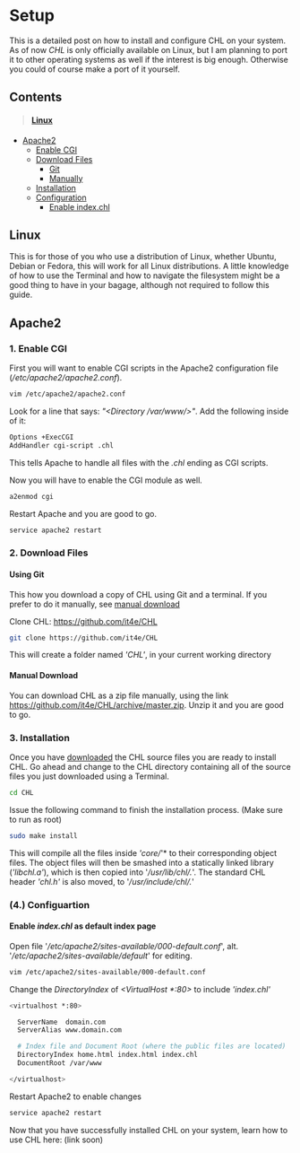 # Setup

This is a detailed post on how to install and configure CHL on your system. As of now *CHL* is only officially available on Linux, but I am planning to port it to other operating systems as well if the interest is big enough. Otherwise you could of course make a port of it yourself.

## Contents
> #### [Linux](#linux)
  - [Apache2](#apache2)
      - [Enable CGI](#apacheenablecgi)
      - [Download Files](#apachedownload)
        - [Git](#apachedownloadgit)
        - [Manually](#apachemandownload)
      - [Installation](#apacheinstall)
      - [Configuration](#apacheconfig)
        - [Enable index.chl](#apacheenableindex)
  
## <a name="linux">Linux</a>

This is for those of you who use a distribution of Linux, whether Ubuntu, Debian or Fedora, this will work for all Linux distributions. A little knowledge of how to use the Terminal and how to navigate the filesystem might be a good thing to have in your bagage, although not required to follow this guide.

## Apache2

### <a name="apacheenablecgi">1. Enable CGI</a>

First you will want to enable CGI scripts in the Apache2 configuration file (*/etc/apache2/apache2.conf*).


```bash
vim /etc/apache2/apache2.conf
```
Look for a line that says: *"\<Directory /var/www/>"*. Add the following inside of it:

```bash
Options +ExecCGI
AddHandler cgi-script .chl
```

This tells Apache to handle all files with the *.chl* ending as CGI scripts.


Now you will have to enable the CGI module as well.

```bash
a2enmod cgi
```

Restart Apache and you are good to go.

```bash
service apache2 restart
```

### <a name="apachedownload">2. Download Files</a>

#### <a name="apachedownloadgit">Using Git</a>

This how you download a copy of CHL using Git and a terminal. If you prefer to do it manually, see [manual download](#apachemandownload)

Clone CHL: https://github.com/it4e/CHL

```bash
git clone https://github.com/it4e/CHL
```

This will create a folder named *'CHL'*, in your current working directory

#### <a name="apachemandownload">Manual Download</a>

You can download CHL as a zip file manually, using the link https://github.com/it4e/CHL/archive/master.zip.
Unzip it and you are good to go.

### <a name="apacheinstall">3. Installation</a>

Once you have [downloaded](#apachedownload) the CHL source files you are ready to install CHL.
Go ahead and change to the CHL directory containing all of the source files you just downloaded using a Terminal.

```bash
cd CHL
```

Issue the following command to finish the installation process. (Make sure to run as root)

```bash
sudo make install
```

This will compile all the files inside *'core/*'* to their corresponding object files. The object files will then be smashed into a statically linked library (*'libchl.a'*), which is then copied into '*/usr/lib/chl/.*'. The standard CHL header *'chl.h'* is also moved, to '*/usr/include/chl/.*'

### <a name="apacheconfig">(4.) Configuartion</a>

#### <a name="apacheenableindex">Enable *index.chl* as default index page</a>

Open file '*/etc/apache2/sites-available/000-default.conf*', alt. '*/etc/apache2/sites-available/default*' for editing.

```bash
vim /etc/apache2/sites-available/000-default.conf
```

Change the *DirectoryIndex* of *\<VirtualHost \*:80\>* to include *'index.chl'*

```bash
<virtualhost *:80>

  ServerName  domain.com
  ServerAlias www.domain.com

  # Index file and Document Root (where the public files are located)
  DirectoryIndex home.html index.html index.chl
  DocumentRoot /var/www

</virtualhost>
```

Restart Apache2 to enable changes
```bash
service apache2 restart
```

Now that you have successfully installed CHL on your system, learn how to use CHL here: (link soon)
